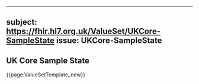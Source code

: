 
---
subject: https://fhir.hl7.org.uk/ValueSet/UKCore-SampleState
issue: UKCore-SampleState
---
## UK Core Sample State

{{page:ValueSetTemplate_new}}
    
